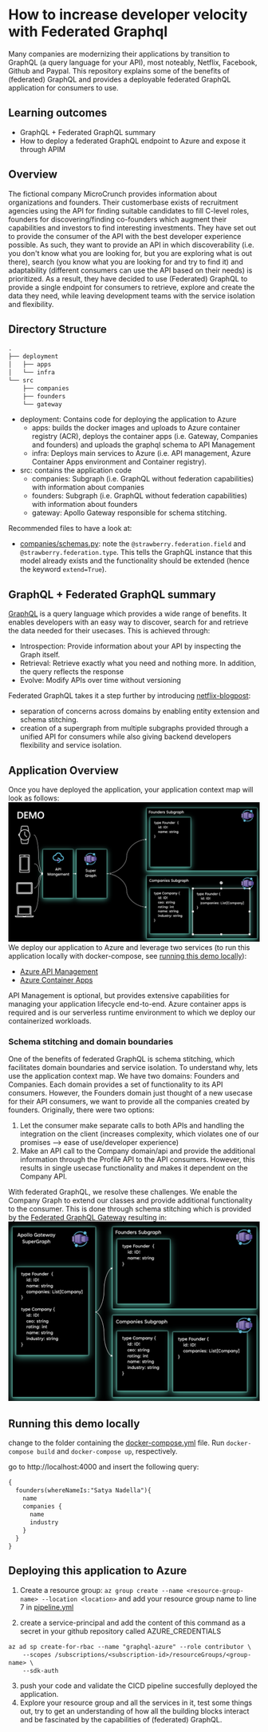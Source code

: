 # How to increase developer velocity with Federated Graphql

Many companies are modernizing their applications by transition to GraphQL (a query language for your API), most noteably, Netflix, Facebook, Github and Paypal. This repository explains some of the benefits of (federated) GraphQL and provides a deployable federated GraphQL application for consumers to use.

## Learning outcomes

- GraphQL + Federated GraphQL summary
- How to deploy a federated GraphQL endpoint to Azure and expose it through APIM

## Overview

The fictional company MicroCrunch provides information about organizations and founders.
Their customerbase exists of recruitment agencies using the API for finding suitable candidates to fill C-level roles, founders for discovering/finding co-founders which augment their capabilities and investors to find interesting investments. They have set out to provide the consumer of the API with the best developer experience possible. As such, they want to provide an API in which discoverability (i.e. you don't know what you are looking for, but you are exploring what is out there), search (you know what you are looking for and try to find it) and adaptability (different consumers can use the API based on their needs) is prioritized. As a result, they have decided to use (Federated) GraphQL to provide a single endpoint for consumers to retrieve, explore and create the data they need, while leaving development teams with the service isolation and flexibility.

## Directory Structure

```
.
├── deployment
│   ├── apps
│   └── infra
└── src
    ├── companies
    ├── founders
    └── gateway

```

- deployment: Contains code for deploying the application to Azure
  - apps: builds the docker images and uploads to Azure container registry (ACR), deploys the container apps (i.e. Gateway, Companies and founders) and uploads the graphql schema to API Management
  - infra: Deploys main services to Azure (i.e. API management, Azure Container Apps environment and Container registry).
- src: contains the application code
  - companies: Subgraph (i.e. GraphQL without federation capabilities) with information about companies
  - founders: Subgraph (i.e. GraphQL without federation capabilities) with information about founders
  - gateway: Apollo Gateway responsible for schema stitching.

Recommended files to have a look at:

- [companies/schemas.py](./src/companies/schemas.py): note the `@strawberry.federation.field` and `@strawberry.federation.type`. This tells the GraphQL instance that this model already exists and the functionality should be extended (hence the keyword `extend=True`).

## GraphQL + Federated GraphQL summary

[GraphQL](https://graphql.org/) is a query language which provides a wide range of benefits. It enables developers with an easy way to discover, search for and retrieve the data needed for their usecases. This is achieved through:

- Introspection: Provide information about your API by inspecting the Graph itself.
- Retrieval: Retrieve exactly what you need and nothing more. In addition, the query reflects the response
- Evolve: Modify APIs over time without versioning

Federated GraphQL takes it a step further by introducing [netflix-blogpost](https://netflixtechblog.com/how-netflix-scales-its-api-with-graphql-federation-part-1-ae3557c187e2):

- separation of concerns across domains by enabling entity extension and schema stitching.
- creation of a supergraph from multiple subgraphs provided through a unified API for consumers while also giving backend developers flexibility and service isolation.

## Application Overview

Once you have deployed the application, your application context map will look as follows:
![context map](./assets/context_map.png)
We deploy our application to Azure and leverage two services (to run this application locally with docker-compose, see [running this demo locally](#running-this-demo-locally)):

- [Azure API Management](https://azure.microsoft.com/en-us/services/api-management/#overview)
- [Azure Container Apps](https://azure.microsoft.com/en-us/services/container-apps/)

API Management is optional, but provides extensive capabilities for managing your application lifecycle end-to-end. Azure container apps is required and is our serverless runtime environment to which we deploy our containerized workloads.

### Schema stitching and domain boundaries

One of the benefits of federated GraphQL is schema stitching, which facilitates domain boundaries and service isolation. To understand why, lets use the application context map. We have two domains: Founders and Companies. Each domain provides a set of functionality to its API consumers. However, the Founders domain just thought of a new usecase for their API consumers, we want to provide all the companies created by founders. Originally, there were two options:

1. Let the consumer make separate calls to both APIs and handling the integration on the client (increases complexity, which violates one of our promises --> ease of use/developer experience)
2. Make an API call to the Company domain/api and provide the additional information through the Profile API to the API consumers. However, this results in single usecase functionality and makes it dependent on the Company API.

With federated GraphQL, we resolve these challenges. We enable the Company Graph to extend our classes and provide additional functionality to the consumer. This is done through schema stitching which is provided by the [Federated GraphQL Gateway](https://www.apollographql.com/docs/federation/) resulting in: ![Figure 2](./assets/schema_stitching.png)

## Running this demo locally

change to the folder containing the [docker-compose.yml](./src/docker-compose.yml) file. Run `docker-compose build` and `docker-compose up`, respectively.

go to http://localhost:4000 and insert the following query:

```
{
  founders(whereNameIs:"Satya Nadella"){
    name
    companies {
      name
      industry
    }
  }
}

```

## Deploying this application to Azure

1. Create a resource group:
   `az group create --name <resource-group-name> --location <location>` and add your resource group name to line 7 in [pipeline.yml](./.github/workflows/pipeline.yml)

2. create a service-principal and add the content of this command as a secret in your github
   repository called AZURE_CREDENTIALS

```
az ad sp create-for-rbac --name "graphql-azure" --role contributor \
    --scopes /subscriptions/<subscription-id>/resourceGroups/<group-name> \
    --sdk-auth
```

3. push your code and validate the CICD pipeline succesfully deployed the application.
4. Explore your resource group and all the services in it, test some things out, try to get an understanding of how all the building blocks interact and be fascinated by the capabilities of (federated) GraphQL.
